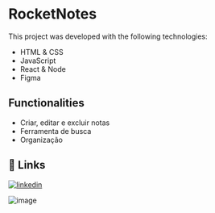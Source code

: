 # RocketNotes
This project was developed with the following technologies:

 - HTML & CSS
 - JavaScript
 - React & Node
 - Figma






## Functionalities

- Criar, editar e excluir notas
- Ferramenta de busca
- Organização


## 🔗 Links
[![linkedin](https://www.linkedin.com/in/paulo-victor-07481a243/)](https://www.linkedin.com/in/paulo-victor-07481a243/)

![image](https://github.com/enKAYNpetado/RocketNotes_/assets/136331604/47d22501-329e-46e0-9031-a3a3cfd4f8c9)



